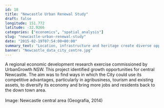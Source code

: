 ```yaml
---
id: 18
title: "Newcastle Urban Renewal Study"
draft: false
longitude: 151.772
latitude: -32.9266
categories: ["economics", "spatial_analysis"]
slug: "newcastle-urban-renewal-study"
date: "2015-02-19T07:54:00+00:00"
summary_text: "Location, infrastructure and heritage create diverse opportunities for central Newcastle"
banner: "Newcastle_data_city_centre.jpg"
---
```


A regional economic development research exercise commissioned by UrbanGrowth NSW. This project identified growth opportunities for central Newcastle. The aim was to find ways in which the City could use its competitive advantages, particularly in agribusiness, tourism and existing assets, to diversify its economy and bring more jobs and residents back to the down town&nbsp;area.&nbsp;<br><br><span class="wysiwyg-color-silver">Image: Newcastle central area (Geografia, 2014)</span>
